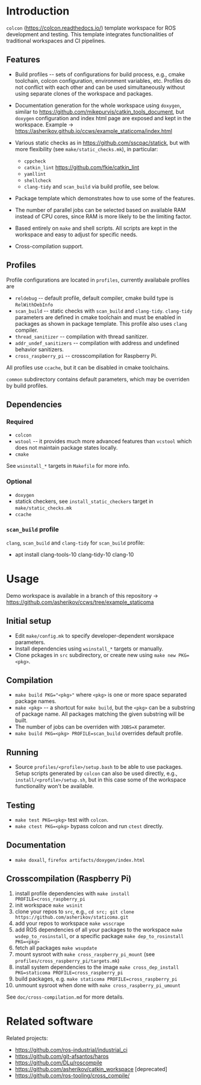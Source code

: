 Introduction
============

`colcon` (https://colcon.readthedocs.io/) template workspace for ROS
development and testing. This template integrates functionalities of
traditional workspaces and CI pipelines.


Features
--------

- Build profiles -- sets of configurations for build process, e.g., cmake
  toolchain, colcon configuration, environment variables, etc. Profiles do not
  conflict with each other and can be used simultaneously without using
  separate clones of the workspace and packages.

- Documentation generation for the whole workspace using `doxygen`, similar to
  https://github.com/mikepurvis/catkin_tools_document, but `doxygen`
  configuration and index html page are exposed and kept in the workspace.
  Example -> https://asherikov.github.io/ccws/example_staticoma/index.html

- Various static checks as in https://github.com/sscpac/statick, but with more
  flexibility (see `make/static_checks.mk`), in particular:
    - `cppcheck`
    - `catkin_lint` https://github.com/fkie/catkin_lint
    - `yamllint`
    - `shellcheck`
    - `clang-tidy` and `scan_build` via build profile, see below.

- Package template which demonstrates how to use some of the features.

- The number of parallel jobs can be selected based on available RAM instead of
  CPU cores, since RAM is more likely to be the limiting factor.

- Based entirely on `make` and shell scripts. All scripts are kept in the
  workspace and easy to adjust for specific needs.

- Cross-compilation support.


Profiles
--------

Profile configurations are located in `profiles`, currently availabale profiles are
- `reldebug` -- default profile, default compiler, cmake build type is
  `RelWithDebInfo`
- `scan_build` -- static checks with `scan_build` and `clang-tidy`.
  `clang-tidy` parameters are defined in cmake toolchain and must be enabled in
  packages as shown in package template. This profile also uses `clang` compiler.
- `thread_sanitizer` -- compilation with thread sanitizer.
- `addr_undef_sanitizers` -- compilation with address and undefined behavior
  sanitizers.
- `cross_raspberry_pi` -- crosscompilation for Raspberry Pi.

All profiles use `ccache`, but it can be disabled in cmake toolchains.

`common` subdirectory contains default parameters, which may be overriden by
build profiles.


Dependencies
------------

### Required
- `colcon`
- `wstool` -- it provides much more advanced features than `vcstool` which does
  not maintain package states locally.
- `cmake`

See `wsinstall_*` targets in `Makefile` for more info.


### Optional
- `doxygen`
- statick checkers, see `install_static_checkers` target in `make/static_checks.mk`
- `ccache`


### `scan_build` profile

`clang`, `scan_build` and `clang-tidy` for `scan_build` profile:
- apt install clang-tools-10 clang-tidy-10 clang-10



Usage
=====

Demo workspace is available in a branch of this repository ->
https://github.com/asherikov/ccws/tree/example_staticoma


Initial setup
-------------

- Edit `make/config.mk` to specify developer-dependent worskpace parameters.
- Install dependencies using `wsinstall_*` targets or manually.
- Clone pckages in `src` subdirectory, or create new using `make new PKG=<pkg>`.


Compilation
-----------

- `make build PKG="<pkg>"` where `<pkg>` is one or more space separated package names.
- `make <pkg>` -- a shortcut for `make build`, but the `<pkg>` can be a
  substring of package name. All packages matching the given substring will be built.
- The number of jobs can be overriden with `JOBS=X` parameter.
- `make build PKG=<pkg> PROFILE=scan_build` overrides default profile.


Running
-------

- Source `profiles/<profile>/setup.bash` to be able to use packages. Setup
  scripts generated by `colcon` can also be used directly, e.g.,
  `install/<profile>/setup.sh`, but in this case some of the workspace
  functionality won't be available.


Testing
-------
- `make test PKG=<pkg>` test with `colcon`.
- `make ctest PKG=<pkg>` bypass colcon and run `ctest` directly.


Documentation
-------------
- `make doxall`, `firefox artifacts/doxygen/index.html`


Crosscompilation (Raspberry Pi)
-------------------------------
1. install profile dependencies with `make install PROFILE=cross_raspberry_pi`
2. init workspace `make wsinit`
3. clone your repos to `src`, e.g., `cd src; git clone https://github.com/asherikov/staticoma.git`
4. add your repos to workspace `make wsscrape`
5. add ROS dependencies of all your packages to the workspace `make wsdep_to_rosinstall`,
   or a specific package `make dep_to_rosinstall PKG=<pkg>`
6. fetch all packages `make wsupdate`
7. mount sysroot with `make cross_raspberry_pi_mount` (see `profiles/cross_raspberry_pi/targets.mk`)
8. install system dependencies to the image `make cross_dep_install PKG=staticoma PROFILE=cross_raspberry_pi`
9. build packages, e.g. `make staticoma PROFILE=cross_raspberry_pi`
10. unmount sysroot when done with `make cross_raspberry_pi_umount`

See `doc/cross-compilation.md` for more details.


Related software
================

Related projects:
- https://github.com/ros-industrial/industrial_ci
- https://github.com/git-afsantos/haros
- https://github.com/DLu/roscompile
- https://github.com/asherikov/catkin_workspace [deprecated]
- https://github.com/ros-tooling/cross_compile/
